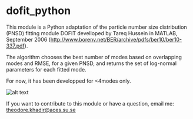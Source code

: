 # dofit_python

This module is a Python adaptation of the particle number size distribution (PNSD) fitting module DOFIT develloped by Tareq Hussein in MATLAB, September 2006 
(http://www.borenv.net/BER/archive/pdfs/ber10/ber10-337.pdf).

The algorithm chooses the best number of modes based on overlapping modes and RMSE, for a given PNSD, and returns the set of log-normal parameters for each fitted mode.

For now, it has been developped for <4modes only.

![alt text](https://github.com/theodorekhadir/dofit_python/blob/master/test.png)

If you want to contribute to this module or have a question, email me:
theodore.khadir@aces.su.se
